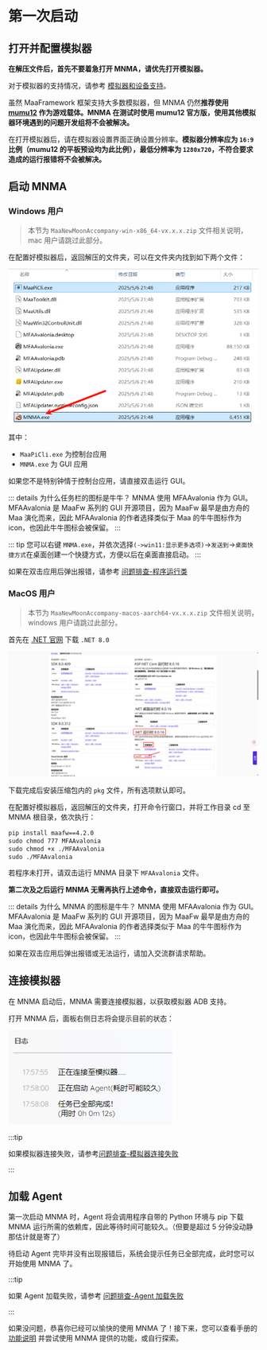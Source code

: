# 第一次启动

## 打开并配置模拟器

**在解压文件后，首先不要着急打开 MNMA，请优先打开模拟器。**

对于模拟器的支持情况，请参考 [模拟器和设备支持](https://maa.plus/docs/zh-cn/manual/device/)。

虽然 MaaFramework 框架支持大多数模拟器，但 MNMA 仍然**推荐使用 [mumu12](https://mumu.163.com/) 作为游戏载体。MNMA 在测试时使用 mumu12 官方版，使用其他模拟器环境遇到的问题开发组将不会被解决。**

在打开模拟器后，请在模拟器设置界面正确设置分辨率。**模拟器分辨率应为 `16:9` 比例（mumu12 的平板预设均为此比例），最低分辨率为 `1280x720`，不符合要求造成的运行报错将不会被解决。**

## 启动 MNMA

### Windows 用户

> 本节为 `MaaNewMoonAccompany-win-x86_64-vx.x.x.zip` 文件相关说明，mac 用户请跳过此部分。

在配置好模拟器后，返回解压的文件夹，可以在文件夹内找到如下两个文件：

![图片加载中，请稍等...](./images/dir.png)

其中：

- `MaaPiCli.exe` 为控制台应用
- `MNMA.exe` 为 GUI 应用

如果您不是特别钟情于控制台应用，请直接双击运行 GUI。

::: details 为什么任务栏的图标是牛牛？
MNMA 使用 MFAAvalonia 作为 GUI。MFAAvalonia 是 MaaFw 系列的 GUI 开源项目，因为 MaaFw 最早是由方舟的 Maa 演化而来，因此 MFAAvalonia 的作者选择类似于 Maa 的牛牛图标作为 icon，也因此牛牛图标会被保留。
:::

::: tip
您可以右键 `MNMA.exe`，并依次选择`(->win11:显示更多选项)`->`发送到`->`桌面快捷方式`在桌面创建一个快捷方式，方便以后在桌面直接启动。
:::

如果在双击应用后弹出报错，请参考 [问题排查-程序运行类](../users/errors.md#程序运行类)

### MacOS 用户

> 本节为 `MaaNewMoonAccompany-macos-aarch64-vx.x.x.zip` 文件相关说明，windows 用户请跳过此部分。

首先在 [.NET 官网](https://dotnet.microsoft.com/zh-cn/download/dotnet/8.0) 下载 `.NET 8.0`

![图片加载中，请稍等...](./images/.net8.png)

下载完成后安装压缩包内的 `pkg` 文件，所有选项默认即可。

在配置好模拟器后，返回解压的文件夹，打开命令行窗口，并将工作目录 cd 至 MNMA 根目录，依次执行：

```shell
pip install maafw==4.2.0
sudo chmod 777 MFAAvalonia
sudo chmod +x ./MFAAvalonia
sudo ./MFAAvalonia
```

若程序未打开，请双击运行 MNMA 目录下 `MFAAvalonia` 文件。

**第二次及之后运行 MNMA 无需再执行上述命令，直接双击运行即可。**

::: details 为什么 MNMA 的图标是牛牛？
MNMA 使用 MFAAvalonia 作为 GUI。MFAAvalonia 是 MaaFw 系列的 GUI 开源项目，因为 MaaFw 最早是由方舟的 Maa 演化而来，因此 MFAAvalonia 的作者选择类似于 Maa 的牛牛图标作为 icon，也因此牛牛图标会被保留。
:::

如果在双击应用后弹出报错或无法运行，请加入交流群请求帮助。

## 连接模拟器

在 MNMA 启动后，MNMA 需要连接模拟器，以获取模拟器 ADB 支持。

打开 MNMA 后，面板右侧日志将会提示目前的状态：

![图片加载中，请稍等...](./images/init.png)

:::tip

如果模拟器连接失败，请参考[问题排查-模拟器连接失败](../users/errors.md#模拟器连接失败)

:::

## 加载 Agent

第一次启动 MNMA 时，Agent 将会调用程序自带的 Python 环境与 pip 下载 MNMA 运行所需的依赖库，因此等待时间可能较久。（但要是超过 5 分钟没动静那估计就是寄了）

待启动 Agent 完毕并没有出现报错后，系统会提示任务已全部完成，此时您可以开始使用 MNMA 了。

:::tip

如果 Agent 加载失败，请参考 [问题排查-Agent 加载失败](../users/errors.md#agent-加载失败)

:::

如果没问题，恭喜你已经可以愉快的使用 MNMA 了！接下来，您可以查看手册的 [功能说明](./funcs.md) 并尝试使用 MNMA 提供的功能，或自行探索。
